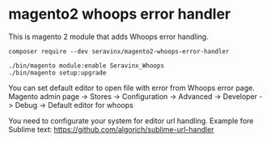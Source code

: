 # magento2 whoops error handler

This is magento 2 module that adds Whoops error handling.

    composer require --dev seravinx/magento2-whoops-error-handler

    ./bin/magento module:enable Seravinx_Whoops
    ./bin/magento setup:upgrade

You can set default editor to open file with error from Whoops error page.
    Magento admin page -> Stores -> Configuration -> Advanced -> Developer -> Debug -> Default editor for whoops

You need to configurate your system for editor url handling. Example fore Sublime text:
    https://github.com/algorich/sublime-url-handler